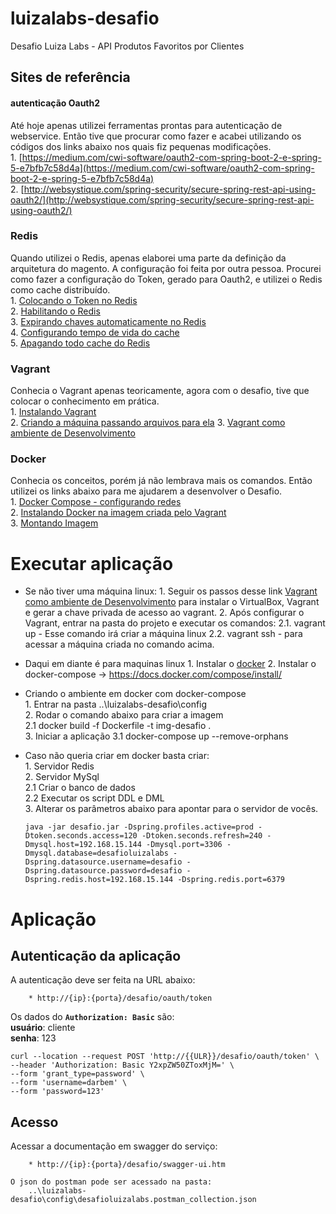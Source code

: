 # luizalabs-desafio
Desafio Luiza Labs - API Produtos Favoritos por Clientes  

## Sites de referência 

#### autenticação Oauth2
Até hoje apenas utilizei ferramentas prontas para autenticação de webservice. Então tive que procurar como fazer e acabei utilizando os códigos dos links abaixo nos quais fiz pequenas modificações.  
	1. [https://medium.com/cwi-software/oauth2-com-spring-boot-2-e-spring-5-e7bfb7c58d4a](https://medium.com/cwi-software/oauth2-com-spring-boot-2-e-spring-5-e7bfb7c58d4a)  
	2. [http://websystique.com/spring-security/secure-spring-rest-api-using-oauth2/](http://websystique.com/spring-security/secure-spring-rest-api-using-oauth2/)  

### Redis
Quando utilizei o Redis, apenas elaborei uma parte da definição da arquitetura do magento. A configuração foi feita por outra pessoa. Procurei como fazer a configuração do Token, gerado para Oauth2, e utilizei o Redis como cache distribuído.  
	1. [Colocando o Token no Redis](https://medium.com/@erangadulshan.14/replace-inmemory-token-store-with-a-persistent-one-in-spring-boot-oauth2-c00a4c35f90f)  
	2. [Habilitando o Redis](https://www.rimon.xyz/2019/04/redis-as-token-store-spring-boot-oauth2/)  
	3. [Expirando chaves automaticamente no Redis](https://medium.com/@prog.tiago/expirando-chaves-automaticamente-no-redis-726d038560b2)  
	4. [Configurando tempo de vida do cache](https://cursos.alura.com.br/forum/topico-invalidar-o-cache-por-tempo-e-nao-por-cacheevict-91914)  
	5. [Apagando todo cache do Redis](https://dev.to/sr2ds/apagando-o-cache-do-redis-37b7)  

### Vagrant
Conhecia o Vagrant apenas teoricamente, agora com o desafio, tive que colocar o conhecimento em prática.  
	1. [Instalando Vagrant](https://www.vagrantup.com/)  
	2. [Criando a máquina passando arquivos para ela](https://www.vagrantup.com/docs/provisioning/file.html)
	3. [Vagrant como ambiente de Desenvolvimento](https://nandovieira.com.br/usando-o-vagrant-como-ambiente-de-desenvolvimento-no-windows)  

### Docker
Conhecia os conceitos, porém já não lembrava mais os comandos. Então utilizei os links abaixo para me ajudarem a desenvolver o Desafio.  
	1. [Docker Compose - configurando redes](https://docs.docker.com/compose/networking/)  
	2. [Instalando Docker na imagem criada pelo Vagrant](https://docs.docker.com/engine/install/debian/)  
	3. [Montando Imagem](https://dzone.com/articles/all-about-hibernate-manytomany-association)  

# Executar aplicação
- Se não tiver uma máquina linux:
		1. Seguir os passos desse link [Vagrant como ambiente de Desenvolvimento](https://nandovieira.com.br/usando-o-vagrant-como-ambiente-de-desenvolvimento-no-windows) para instalar o VirtualBox, Vagrant e gerar a chave privada de acesso ao vagrant.
		2. Após configurar o Vagrant, entrar na pasta do projeto e executar os comandos:
			2.1. vagrant up - Esse comando irá criar a máquina linux
			2.2. vagrant ssh - para acessar a máquina criada no comando acima.
	
- Daqui em diante é para maquinas linux
		1. Instalar o [docker](https://docs.docker.com/engine/install/debian/)
		2. Instalar o docker-compose -> https://docs.docker.com/compose/install/
	
- Criando o ambiente em docker com docker-compose  
		1. Entrar na pasta ..\luizalabs-desafio\config  
		2. Rodar o comando abaixo para criar a imagem  
			2.1 docker build -f Dockerfile -t img-desafio .  
		3. Iniciar a aplicação
			3.1 docker-compose up --remove-orphans  
	
- Caso não queria criar em docker basta criar:  
		1. Servidor Redis  
		2. Servidor MySql  
			2.1 Criar o banco de dados  
			2.2 Executar os script DDL e DML  
		3. Alterar os parâmetros abaixo para apontar para o servidor de vocês.  
	  
	`java -jar desafio.jar -Dspring.profiles.active=prod -Dtoken.seconds.access=120 -Dtoken.seconds.refresh=240 -Dmysql.host=192.168.15.144 -Dmysql.port=3306 -Dmysql.database=desafioluizalabs -Dspring.datasource.username=desafio -Dspring.datasource.password=desafio -Dspring.redis.host=192.168.15.144 -Dspring.redis.port=6379`
	  
# Aplicação

## Autenticação da aplicação

A autenticação deve ser feita na URL abaixo:  
		  
		* http://{ip}:{porta}/desafio/oauth/token  
	  
Os dados do **`Authorization: Basic`** são:  
		**usuário**: cliente  
		**senha**: 123  
	  
	curl --location --request POST 'http://{{ULR}}/desafio/oauth/token' \
	--header 'Authorization: Basic Y2xpZW50ZToxMjM=' \
	--form 'grant_type=password' \
	--form 'username=darbem' \
	--form 'password=123'

## Acesso 
Acessar a documentação em swagger do serviço:  

		* http://{ip}:{porta}/desafio/swagger-ui.htm
  
	O json do postman pode ser acessado na pasta:  
		..\luizalabs-desafio\config\desafioluizalabs.postman_collection.json  